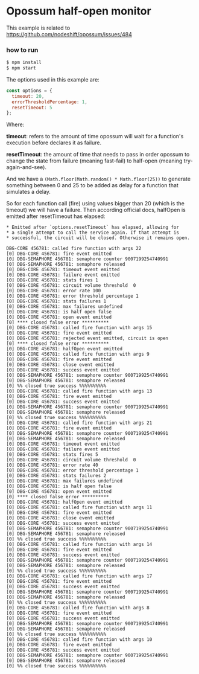 # Opossum half-open monitor

This example is related to https://github.com/nodeshift/opossum/issues/484

### how to run

```sh
$ npm install
$ npm start
```

The options used in this example are:

```js
const options = {
  timeout: 20,
  errorThresholdPercentage: 1,
  resetTimeout: 5
};
```

Where:

**timeout**: refers to the amount of time opossum will wait for a function's execution before declares it as failure.

**resetTimeout**: the amount of time that needs to pass in order opossum to change the state from failure (meaning fast-fail) to half-open (meaning try-again-and-see).

And we have a `(Math.floor(Math.random() * Math.floor(25))` to 
generate something between 0 and 25 to be added as delay for a function that simulates a delay.

So for each function call (fire) using values bigger than 20 (which is the timeout) we will have a
failure. Then according official docs, halfOpen is emitted after resetTimeout has elapsed:

```
* Emitted after `options.resetTimeout` has elapsed, allowing for
* a single attempt to call the service again. If that attempt is
* successful, the circuit will be closed. Otherwise it remains open.
```

```console
DBG-CORE 456781: called fire function with args 22
[0] DBG-CORE 456781: fire event emitted
[0] DBG-SEMAPHORE 456781: semaphore counter 9007199254740991
[0] DBG-SEMAPHORE 456781: semaphore released
[0] DBG-CORE 456781: timeout event emitted
[0] DBG-CORE 456781: failure event emitted
[0] DBG-CORE 456781: stats fires 1
[0] DBG-CORE 456781: circuit volume threshold  0
[0] DBG-CORE 456781: error rate 100
[0] DBG-CORE 456781: error threshold percentage 1
[0] DBG-CORE 456781: stats failures 1
[0] DBG-CORE 456781: max failures undefined
[0] DBG-CORE 456781: is half open false
[0] DBG-CORE 456781: open event emitted
[0] **** closed false error **********
[0] DBG-CORE 456781: called fire function with args 15
[0] DBG-CORE 456781: fire event emitted
[0] DBG-CORE 456781: rejected event emitted, circuit is open
[0] **** closed false error **********
[0] DBG-CORE 456781: halfOpen event emitted
[0] DBG-CORE 456781: called fire function with args 9
[0] DBG-CORE 456781: fire event emitted
[0] DBG-CORE 456781: close event emitted
[0] DBG-CORE 456781: success event emitted
[0] DBG-SEMAPHORE 456781: semaphore counter 9007199254740991
[0] DBG-SEMAPHORE 456781: semaphore released
[0] %% closed true success %%%%%%%%%%
[0] DBG-CORE 456781: called fire function with args 13
[0] DBG-CORE 456781: fire event emitted
[0] DBG-CORE 456781: success event emitted
[0] DBG-SEMAPHORE 456781: semaphore counter 9007199254740991
[0] DBG-SEMAPHORE 456781: semaphore released
[0] %% closed true success %%%%%%%%%%
[0] DBG-CORE 456781: called fire function with args 21
[0] DBG-CORE 456781: fire event emitted
[0] DBG-SEMAPHORE 456781: semaphore counter 9007199254740991
[0] DBG-SEMAPHORE 456781: semaphore released
[0] DBG-CORE 456781: timeout event emitted
[0] DBG-CORE 456781: failure event emitted
[0] DBG-CORE 456781: stats fires 5
[0] DBG-CORE 456781: circuit volume threshold  0
[0] DBG-CORE 456781: error rate 40
[0] DBG-CORE 456781: error threshold percentage 1
[0] DBG-CORE 456781: stats failures 2
[0] DBG-CORE 456781: max failures undefined
[0] DBG-CORE 456781: is half open false
[0] DBG-CORE 456781: open event emitted
[0] **** closed false error **********
[0] DBG-CORE 456781: halfOpen event emitted
[0] DBG-CORE 456781: called fire function with args 11
[0] DBG-CORE 456781: fire event emitted
[0] DBG-CORE 456781: close event emitted
[0] DBG-CORE 456781: success event emitted
[0] DBG-SEMAPHORE 456781: semaphore counter 9007199254740991
[0] DBG-SEMAPHORE 456781: semaphore released
[0] %% closed true success %%%%%%%%%%
[0] DBG-CORE 456781: called fire function with args 14
[0] DBG-CORE 456781: fire event emitted
[0] DBG-CORE 456781: success event emitted
[0] DBG-SEMAPHORE 456781: semaphore counter 9007199254740991
[0] DBG-SEMAPHORE 456781: semaphore released
[0] %% closed true success %%%%%%%%%%
[0] DBG-CORE 456781: called fire function with args 17
[0] DBG-CORE 456781: fire event emitted
[0] DBG-CORE 456781: success event emitted
[0] DBG-SEMAPHORE 456781: semaphore counter 9007199254740991
[0] DBG-SEMAPHORE 456781: semaphore released
[0] %% closed true success %%%%%%%%%%
[0] DBG-CORE 456781: called fire function with args 8
[0] DBG-CORE 456781: fire event emitted
[0] DBG-CORE 456781: success event emitted
[0] DBG-SEMAPHORE 456781: semaphore counter 9007199254740991
[0] DBG-SEMAPHORE 456781: semaphore released
[0] %% closed true success %%%%%%%%%%
[0] DBG-CORE 456781: called fire function with args 10
[0] DBG-CORE 456781: fire event emitted
[0] DBG-CORE 456781: success event emitted
[0] DBG-SEMAPHORE 456781: semaphore counter 9007199254740991
[0] DBG-SEMAPHORE 456781: semaphore released
[0] %% closed true success %%%%%%%%%%
```

